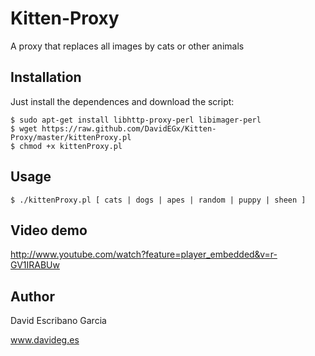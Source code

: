 Kitten-Proxy
============

A proxy that replaces all images by cats or other animals

Installation
------------
Just install the dependences and download the script:

    $ sudo apt-get install libhttp-proxy-perl libimager-perl
    $ wget https://raw.github.com/DavidEGx/Kitten-Proxy/master/kittenProxy.pl
    $ chmod +x kittenProxy.pl

Usage
-----
    $ ./kittenProxy.pl [ cats | dogs | apes | random | puppy | sheen ]
    
Video demo
----------
http://www.youtube.com/watch?feature=player_embedded&v=r-GV1IRABUw

Author
------
David Escribano Garcia

www.davideg.es
